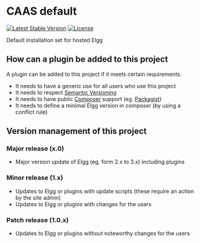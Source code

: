 # CAAS default

[![Latest Stable Version](https://poser.pugx.org/coldtrick/caas_default/v/stable.svg)](https://packagist.org/packages/coldtrick/caas_default)
[![License](https://poser.pugx.org/coldtrick/caas_default/license.svg)](https://packagist.org/packages/coldtrick/caas_default)

Default installation set for hosted Elgg

## How can a plugin be added to this project

A plugin can be added to this project if it meets certain requirements.

- It needs to have a generic use for all users who use this project
- It needs to respect [Semantic Versioning][semver]
- It needs to have public [Composer][composer] support (eg. [Packagist][packagist])
- It needs to define a minimal Elgg version in composer (by using a conflict rule)

## Version management of this project

### Major release (x.0)

- Major version update of Elgg (eg. form 2.x to 3.x) including plugins

### Minor release (1.x)

- Updates to Elgg or plugins with update scripts (these require an action by the site admin)
- Updates to Elgg or plugins with changes for the users

### Patch release (1.0.x)

- Updates to Elgg or plugins without noteworthy changes for the users

[semver]: http://semver.org/ "Semantic Versioning"
[composer]: https://getcomposer.org "Composer"
[packagist]: https://packagist.org/ "Packagist"
 